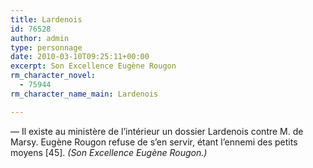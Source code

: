 ```yaml
---
title: Lardenois
id: 76528
author: admin
type: personnage
date: 2010-03-10T09:25:11+00:00
excerpt: Son Excellence Eugène Rougon
rm_character_novel:
  - 75944
rm_character_name_main: Lardenois

---
```

— Il existe au ministère de l&rsquo;intérieur un dossier Lardenois contre M. de Marsy. Eugène Rougon refuse de s&rsquo;en servir, étant l&rsquo;ennemi des petits moyens [45]. _(Son Excellence Eugène Rougon.)_